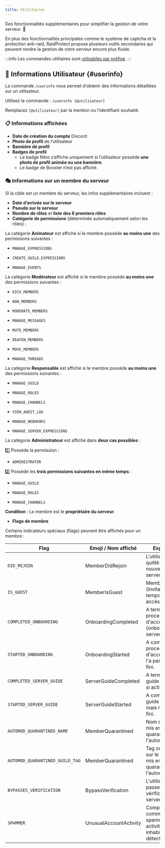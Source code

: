 ```yaml
---
title: Utilitaires
---
```


Des fonctionnalités supplémentaires pour simplifier la gestion de votre serveur. 🔧

En plus des fonctionnalités principales comme le système de captcha et la protection anti-raid, RaidProtect propose plusieurs outils secondaires qui peuvent rendre la gestion de votre serveur encore plus fluide.

:::info
Les commandes utilitaires sont [utilisables par préfixe](../guides/prefix.md).
:::

## 👤 Informations Utilisateur {#userinfo}

La commande `/userinfo` vous permet d’obtenir des informations détaillées sur un utilisateur.

Utilisez la commande : ```/userinfo [@utilisateur]```

Remplacez `[@utilisateur]` par la mention ou l’identifiant souhaité.

### 📋 Informations affichées

- **Date de création du compte** Discord
- **Photo de profil** de l’utilisateur
- **Bannière de profil**
- **Badges de profil**
  - Le badge Nitro s’affiche uniquement si l’utilisateur possède **une photo de profil animée ou une bannière**.
  - Le badge de Booster n’est pas affiché.


### 🎭 Informations sur un membre du serveur

Si la cible est un membre du serveur, les infos supplémentaires incluent :

- **Date d’arrivée sur le serveur**
- **Pseudo sur le serveur**
- **Nombre de rôles** et **liste des 6 premiers rôles**
- **Catégorie de permissions** (déterminée automatiquement selon les rôles) :

<Tabs>
  <TabItem value="animator" label="🟦 Animateur">

La catégorie **Animateur** est affiché si le membre possède **au moins une** des permissions suivantes :

- `MANAGE_EXPRESSIONS`
- `CREATE_GUILD_EXPRESSIONS`
- `MANAGE_EVENTS`

  </TabItem>
  <TabItem value="moderator" label="🟨 Modérateur">

La catégorie **Modérateur** est affiché si le membre possède **au moins une** des permissions suivantes :

- `KICK_MEMBERS`
- `BAN_MEMBERS`
- `MODERATE_MEMBERS`
- `MANAGE_MESSAGES`
- `MUTE_MEMBERS`
- `DEAFEN_MEMBERS`
- `MOVE_MEMBERS`
- `MANAGE_THREADS`

  </TabItem>
  <TabItem value="manager" label="🟧 Responsable">

La catégorie **Responsable** est affiché si le membre possède **au moins une** des permissions suivantes :

- `MANAGE_GUILD`
- `MANAGE_ROLES`
- `MANAGE_CHANNELS`
- `VIEW_AUDIT_LOG`
- `MANAGE_WEBHOOKS`
- `MANAGE_SERVER_EXPRESSIONS`

  </TabItem>
  <TabItem value="admin" label="🟥 Administrateur">

La catégorie **Administrateur** est affiché dans **deux cas possibles** :

1️⃣ Possède la permission :
- `ADMINISTRATOR`

2️⃣ Possède les **trois permissions suivantes en même temps** :
- `MANAGE_GUILD`
- `MANAGE_ROLES`
- `MANAGE_CHANNELS`

  </TabItem>
  <TabItem value="owner" label="🟩 Propriétaire" default>

**Condition** : Le membre est le **propriétaire du serveur**.

  </TabItem>
</Tabs>

- **Flags de membre**

Certains indicateurs spéciaux (flags) peuvent être affichés pour un membre :

| Flag                                      | Emoji / Nom affiché          | Explication                                                       |
| ----------------------------------------- | ---------------------------- | ----------------------------------------------------------------- |
| `DID_REJOIN`                             | MemberDidRejoin              | L'utilisateur a quitté et rejoint à nouveau le serveur.           |
| `IS_GUEST`                               | MemberIsGuest                | Membre invité (invitation temporaire ou accès invité).            |
| `COMPLETED_ONBOARDING`                   | OnboardingCompleted          | A terminé le processus d'accueil (onboarding) du serveur.         |
| `STARTED_ONBOARDING`                     | OnboardingStarted            | A commencé le processus d'accueil mais ne l'a pas encore fini.     |
| `COMPLETED_SERVER_GUIDE`                 | ServerGuideCompleted         | A terminé le guide du serveur si activé.                           |
| `STARTED_SERVER_GUIDE`                   | ServerGuideStarted           | A commencé le guide du serveur mais ne l'a pas fini.                |
| `AUTOMOD_QUARANTINED_NAME`               | MemberQuarantined            | Nom d'utilisateur mis en quarantaine par l'automodération.         |
| `AUTOMOD_QUARANTINED_GUILD_TAG`          | MemberQuarantined            | Tag ou pseudo sur le serveur mis en quarantaine par l'automod.     |
| `BYPASSES_VERIFICATION`                  | BypassVerification           | L'utilisateur peut passer outre la vérification du serveur.        |
| `SPAMMER`                                | UnusualAccountActivity       | Compte marqué comme spammeur ou activité inhabituelle détectée.    |